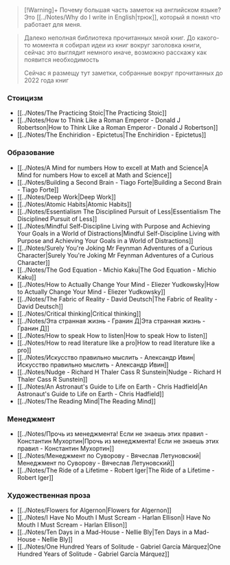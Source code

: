 
> [!Warning]+ Почему большая часть заметок на английском языке?
> Это [[../Notes/Why do I write in English|трюк]], который я понял что работает для меня.


> Далеко неполная библиотека прочитанных мной книг. 
> До какого-то момента я собирал идеи из книг вокруг заголовка книги, сейчас это выглядит немного иначе, возможно расскажу как появится необходимость
> 
> Сейчас я размещу тут заметки, собранные вокруг прочитанных до 2022 года книг

### Стоицизм

- [[../Notes/The Practicing Stoic|The Practicing Stoic]]
- [[../Notes/How to Think Like a Roman Emperor - Donald J Robertson|How to Think Like a Roman Emperor - Donald J Robertson]]
- [[../Notes/The Enchiridion - Epictetus|The Enchiridion - Epictetus]]
### Образование

- [[../Notes/A Mind for numbers How to excell at Math and Science|A Mind for numbers How to excell at Math and Science]]
- [[../Notes/Building a Second Brain - Tiago Forte|Building a Second Brain - Tiago Forte]]
- [[../Notes/Deep Work|Deep Work]]
- [[../Notes/Atomic Habits|Atomic Habits]]
- [[../Notes/Essentialism The Disciplined Pursuit of Less|Essentialism The Disciplined Pursuit of Less]]
- [[../Notes/Mindful Self-Discipline Living with Purpose and Achieving Your Goals in a World of Distractions|Mindful Self-Discipline Living with Purpose and Achieving Your Goals in a World of Distractions]]
- [[../Notes/Surely You're Joking Mr Feynman Adventures of a Curious Character|Surely You're Joking Mr Feynman Adventures of a Curious Character]]
- [[../Notes/The God Equation - Michio Kaku|The God Equation - Michio Kaku]]
- [[../Notes/How to Actually Change Your Mind - Eliezer Yudkowsky|How to Actually Change Your Mind - Eliezer Yudkowsky]]
- [[../Notes/The Fabric of Reality - David Deutsch|The Fabric of Reality - David Deutsch]]
- [[../Notes/Critical thinking|Critical thinking]]
- [[../Notes/Эта странная жизнь - Гранин Д|Эта странная жизнь - Гранин Д]]
- [[../Notes/How to speak How to listen|How to speak How to listen]]
- [[../Notes/How to read literature like a pro|How to read literature like a pro]]
- [[../Notes/Искусство правильно мыслить - Александр Ивин|Искусство правильно мыслить - Александр Ивин]]
- [[../Notes/Nudge - Richard H Thaler Cass R Sunstein|Nudge - Richard H Thaler Cass R Sunstein]]
- [[../Notes/An Astronaut's Guide to Life on Earth - Chris Hadfield|An Astronaut's Guide to Life on Earth - Chris Hadfield]]
- [[../Notes/The Reading Mind|The Reading Mind]]
### Менеджмент

- [[../Notes/Прочь из менеджмента! Если не знаешь этих правил - Константин Мухортин|Прочь из менеджмента! Если не знаешь этих правил - Константин Мухортин]]
- [[../Notes/Менеджмент по Суворову - Вячеслав Летуновский|Менеджмент по Суворову - Вячеслав Летуновский]]
- [[../Notes/The Ride of a Lifetime - Robert Iger|The Ride of a Lifetime - Robert Iger]]
### Художественная проза

- [[../Notes/Flowers for Algernon|Flowers for Algernon]]
- [[../Notes/I Have No Mouth I Must Scream - Harlan Ellison|I Have No Mouth I Must Scream - Harlan Ellison]]
- [[../Notes/Ten Days in a Mad-House - Nellie Bly|Ten Days in a Mad-House - Nellie Bly]]
- [[../Notes/One Hundred Years of Solitude - Gabriel García Márquez|One Hundred Years of Solitude - Gabriel García Márquez]]
